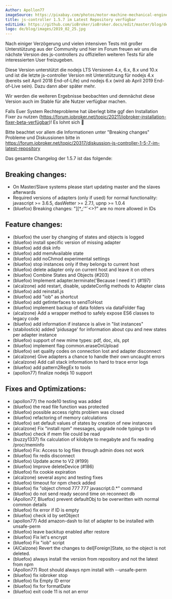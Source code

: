 ```yaml
---
Author: Apollon77
imageSource: https://pixabay.com/photos/motor-machine-mechanical-engine-768750/
title: js-controller 1.5.7 im Latest Repository verfügbar
editLink: https://github.com/ioBroker/ioBroker.docs/edit/master/blog/de/2019_02_25.md
logo: de/blog/images/2019_02_25.jpg
---
```

Nach einiger Verzögerung und vielen intensiven Tests mit großer Unterstützung aus der Community und hier im Forum freuen wir uns die nächste Version des js-controllers zu offiziellen weiteren Tests für alle interessierten User freizugeben.
<!-- ID: 685009 -->

Diese Version unterstützt die nodejs LTS Versionen 4.x, 6.x, 8.x und 10.x und ist die letzte js-controller Version mit Unterstützung für nodejs 4.x (bereits seit April 2018 End-of-Life) und nodejs 6.x (wird ab April 2019 End-of-Live sein). Dazu dann aber später mehr.
<!-- ID: 222534 -->

Wir werden die weiteren Ergebnisse beobachten und demnächst diese Version auch im Stable für alle Nutzer verfügbar machen.
<!-- ID: 707304 -->

Falls Euer System Rechteprobleme hat überlegt bitte ggf den Installation Fixer zu nutzen (https://forum.iobroker.net/topic/20211/iobroker-installation-fixer-beta-verfügbar)! Es lohnt sich 🙂
<!-- ID: 528525 -->

Bitte beachtet vor allem die Informationen unter "Breaking changes"
Probleme und Diskussionen bitte in https://forum.iobroker.net/topic/20317/diskussion-js-controller-1-5-7-im-latest-repository
<!-- ID: 626087 -->

Das gesamte Changelog der 1.5.7 ist das folgende:
<!-- ID: 719111 -->

## Breaking changes:
<!-- ID: 818539 -->
* On Master/Slave systems please start updating master and the slaves afterwards
* Required versions of adapters (only if used) for normal functionality: javascript >= 3.6.5, dasWetter >= 2.7.1, upnp >= 1.0.4
* (bluefox) Breaking changes: "][*,;'"`<>?" are no more allowed in IDs
<!-- ID: 534084 -->

## Feature changes:
<!-- ID: 455443 -->
* (bluefox) the user by changing of states and objects is logged
* (bluefox) install specific version of missing adapter
* (bluefox) add disk info
* (bluefox) add memAvailable state
* (bluefox) add noChmod experimental settings
* (bluefox) stop instances only if they belongs to current host
* (bluefox) delete adapter only on current host and leave it on others
* (bluefox) Combine States and Objects (#203)
* (bluefox) Implement adapter.terminate('Because I need it') (#197)
* (alcalzone) add restart, disable, updateConfig methods to Adapter class
* (bluefox) add reinstall.js
* (bluefox) add "iob" as shortcut
* (bluefox) add getInterfaces to sendToHost
* (bluefox) implement backup of data folders via dataFolder flag
* (alcalzone) Add a wrapper method to safely expose ES6 classes to legacy code
* (bluefox) add information if instance is alive in "list instances"
* (stabilostick) added 'pidusage' for information about cpu and new states per adapter instance
* (bluefox) support of new mime types: pdf, doc, xls, ppt
* (bluefox) implement flag common.eraseOnUpload
* (bluefox) set quality codes on connection lost and adapter disconnect
* (alcalzone) Give adapters a chance to handle their own uncaught errors
* (alcalzone) Add call stack information to hard to trace error logs
* (bluefox) add pattern2RegEx to tools
* (apollon77) finalize nodejs 10 support
<!-- ID: 220973 -->

## Fixes and Optimizations:
<!-- ID: 950437 -->
* (apollon77) the node10 testing was added
* (bluefox) the read file function was protected
* (bluefox) possible access rights problem was closed
* (bluefox) refactoring of memory calculations
* (bluefox) set default values of states by creation of new instances
* (alcalzone) Fix "install npm" messages, upgrade node typings to v6
* (bluefox) check if mem file could be read
* (buzzy1337) fix calculation of kilobyte to megabyte and fix reading /proc/meminfo
* (bluefox) Fix: Access to log files through admin does not work
* (bluefox) fix redis disconnect
* (bluefox) Update acme to V2 (#199)
* (bluefox) Improve deleteDevice (#186)
* (bluefox) fix cookie expiration
* (alcalzone) several async and testing fixes
* (bluefox) timeout for npm check added
* (bluefox) fix "object chmod 777 777 javascript.0.*" command
* (bluefox) do not send ready second time on reconnect db
* (Apollon77, Bluefox) prevent defaultObj to be overwritten with normal common details
* (bluefox) fix error if ID is empty
* (bluefox) check id by setObject
* (apollon77) Add amazon-dash to list of adapter to be installed with unsafe-perm
* (bluefox) leave backitup enabled after restore
* (bluefox) Fix let's encrypt
* (bluefox) Fix "iob" script
* (AlCalzone) Revert the changes to del[Foreign]State, so the object is not deleted.
* (bluefox) always install the version from repository and not the latest from npm
* (Apollon77) Root should always npm install with --unsafe-perm
* (bluefox) fix iobroker stop
* (bluefox) fix Empty ID error
* (bluefox) fix for formatDate
* (bluefox) exit code 11 is not an error
<!-- ID: 341614 -->

